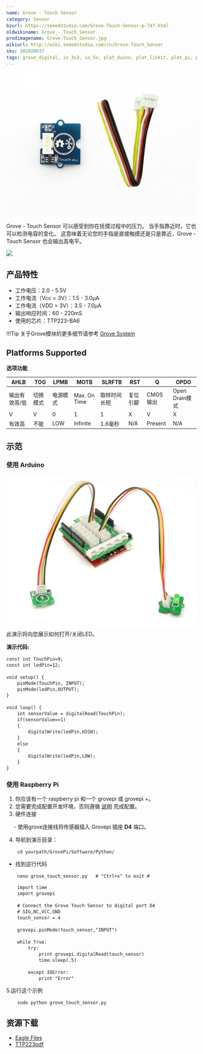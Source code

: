 ```yaml
---
name: Grove - Touch Sensor
category: Sensor
bzurl: https://seeedstudio.com/Grove-Touch-Sensor-p-747.html
oldwikiname: Grove_-_Touch_Sensor
prodimagename: Grove-Touch_Sensor.jpg
wikiurl: http://wiki.seeedstudio.com/cn/Grove-Touch_Sensor
sku: 101020037
tags: grove_digital, io_3v3, io_5v, plat_duino, plat_linkit, plat_pi, plat_bbg
---
```


![](https://raw.githubusercontent.com/SeeedDocument/Grove-Touch_Sensor/master/img/Grove-Touch_Sensor.jpg)

Grove - Touch Sensor 可以感受到你在抚摸过程中的压力。 当手指靠近时，它也可以检测电容的变化。 这意味着无论您的手指是直接触摸还是只是靠近，Grove - Touch Sensor 也会输出高电平。

[![](https://github.com/SeeedDocument/wiki_chinese/raw/master/docs/images/click_to_buy.PNG)](https://item.taobao.com/item.htm?spm=a1z10.3-c.w4002-11172317909.9.49560958exDLpw&id=45486442714)

产品特性
--------------


- 工作电压：2.0 - 5.5V
- 工作电流（Vcc = 3V）：1.5 - 3.0μA
- 工作电流（VDD = 3V）：3.5 - 7.0μA
- 输出响应时间：60 - 220mS
- 使用的芯片：TTP223-BA6

!!!Tip
    关于Grove模块的更多细节请参考 [Grove System](http://wiki.seeedstudio.com/cn/Grove_System/)

Platforms Supported
-------------------

**选项功能**

| AHLB                     | TOG         | LPMB       | MOTB         | SLRFTB          | RST       | Q           | OPDO            |
|--------------------------|-------------|------------|--------------|-----------------|-----------|-------------|-----------------|
| 输出有效高/低 |切换模式 | 电源模式 | Max. On Time | 取样时间长短 |复位引脚 | CMOS输出| Open Drain模式|
| V                        | V           | 0          | 1            | 1               | X         | V           | X               |
|有效高              | 不能    | LOW        | Infinite     | 1.6毫秒       | N/A       | Present     | N/A             |

示范
-------------

### 使用 Arduino

![](https://raw.githubusercontent.com/SeeedDocument/Grove-Touch_Sensor/master/img/Touch_LED.jpg)
此演示将向您展示如何打开/关闭LED。

**演示代码:**

```
const int TouchPin=9;
const int ledPin=12;

void setup() {
    pinMode(TouchPin, INPUT);
    pinMode(ledPin,OUTPUT);
}

void loop() {
    int sensorValue = digitalRead(TouchPin);
    if(sensorValue==1)
    {
        digitalWrite(ledPin,HIGH);
    }
    else
    {
        digitalWrite(ledPin,LOW);
    }
}
```

### 使用 Raspberry Pi


1. 你应该有一个 raspberry pi 和一个 grovepi 或 grovepi +。
2. 您需要完成配置开发环境，否则遵循 [说明](http://wiki.seeed.cc/GrovePi_Plus/) 完成配置。
3. 硬件连接

     - 使用grove连接线将传感器插入 Grovepi 插座 **D4** 端口。

4. 导航到演示目录：

```
    cd yourpath/GrovePi/Software/Python/
```

   - 找到这行代码


```
    nano grove_touch_sensor.py   # "Ctrl+x" to exit #
```
```
    import time
    import grovepi

    # Connect the Grove Touch Sensor to digital port D4
    # SIG,NC,VCC,GND
    touch_sensor = 4

    grovepi.pinMode(touch_sensor,"INPUT")

    while True:
        try:
            print grovepi.digitalRead(touch_sensor)
            time.sleep(.5)

        except IOError:
            print "Error"

```

5.运行这个示例

        sudo python grove_touch_sensor.py


资源下载
---------

-   [Eagle Files](https://raw.githubusercontent.com/SeeedDocument/Grove-Touch_Sensor/master/res/Touch_sensor_Eagle_File.zip)
-   [TTP223pdf](https://raw.githubusercontent.com/SeeedDocument/Grove-Touch_Sensor/master/res/TTP223.pdf)

<!-- This Markdown file was created from http://www.seeedstudio.com/wiki/Grove_-_Touch_Sensor -->
